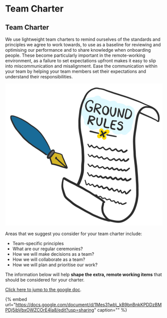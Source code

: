 # Team Charter

## Team Charter

We use lightweight team charters to remind ourselves of the standards and principles we agree to work towards, to use as a baseline for reviewing and optimising our performance and to share knowledge when onboarding people. These become particularly important in the remote-working environment, as a failure to set expectations upfront makes it easy to slip into miscommunication and misalignment. Ease the communication within your team by helping your team members set their expectations and understand their responsibilities.

![](.gitbook/assets/ground-rules-01.png)

Areas that we suggest you consider for your team charter include:

* Team-specific principles
* What are our regular ceremonies?
* How we will make decisions as a team?
* How we will collaborate as a team?
* How we will plan and prioritise our work?

The information below will help **shape the extra, remote working items** that should be considered for your charter.

[Click here to jump to the google doc](https://docs.google.com/document/d/1Mes31wb_kB9bnBnkKPDDzBMPDj5ibVbxOWZCOrE4Ia8/edit?usp=sharing).

{% embed url="https://docs.google.com/document/d/1Mes31wb\_kB9bnBnkKPDDzBMPDj5ibVbxOWZCOrE4Ia8/edit?usp=sharing" caption="" %}

